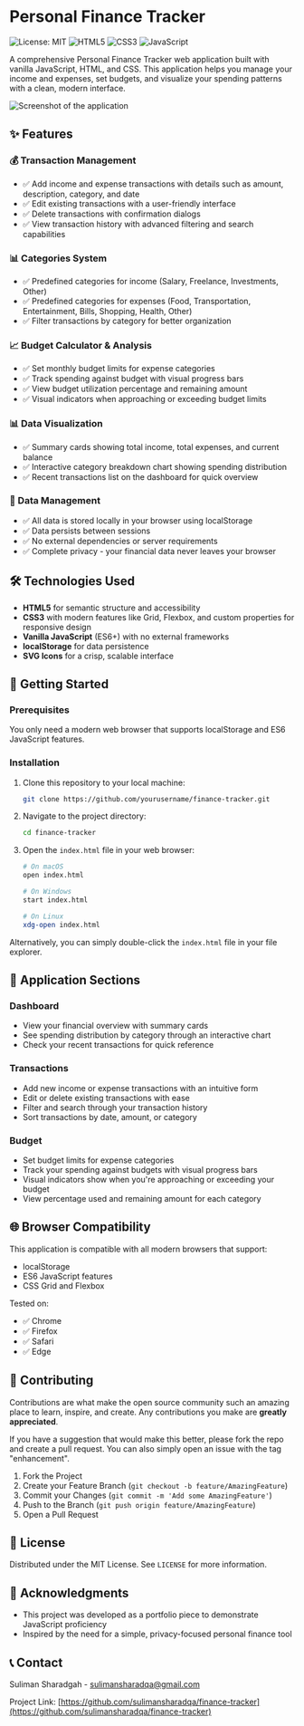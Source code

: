 # Personal Finance Tracker

![License: MIT](https://img.shields.io/badge/License-MIT-green.svg)
![HTML5](https://img.shields.io/badge/HTML5-E34F26?style=flat&logo=html5&logoColor=white)
![CSS3](https://img.shields.io/badge/CSS3-1572B6?style=flat&logo=css3&logoColor=white)
![JavaScript](https://img.shields.io/badge/JavaScript-F7DF1E?style=flat&logo=javascript&logoColor=black)

A comprehensive Personal Finance Tracker web application built with vanilla JavaScript, HTML, and CSS. This application helps you manage your income and expenses, set budgets, and visualize your spending patterns with a clean, modern interface.

![Screenshot of the application](https://via.placeholder.com/800x450?text=Personal+Finance+Tracker+Screenshot)

## ✨ Features

### 💰 Transaction Management
- ✅ Add income and expense transactions with details such as amount, description, category, and date
- ✅ Edit existing transactions with a user-friendly interface
- ✅ Delete transactions with confirmation dialogs
- ✅ View transaction history with advanced filtering and search capabilities

### 📊 Categories System
- ✅ Predefined categories for income (Salary, Freelance, Investments, Other)
- ✅ Predefined categories for expenses (Food, Transportation, Entertainment, Bills, Shopping, Health, Other)
- ✅ Filter transactions by category for better organization

### 📈 Budget Calculator & Analysis
- ✅ Set monthly budget limits for expense categories
- ✅ Track spending against budget with visual progress bars
- ✅ View budget utilization percentage and remaining amount
- ✅ Visual indicators when approaching or exceeding budget limits

### 📊 Data Visualization
- ✅ Summary cards showing total income, total expenses, and current balance
- ✅ Interactive category breakdown chart showing spending distribution
- ✅ Recent transactions list on the dashboard for quick overview

### 💾 Data Management
- ✅ All data is stored locally in your browser using localStorage
- ✅ Data persists between sessions
- ✅ No external dependencies or server requirements
- ✅ Complete privacy - your financial data never leaves your browser

## 🛠️ Technologies Used

- **HTML5** for semantic structure and accessibility
- **CSS3** with modern features like Grid, Flexbox, and custom properties for responsive design
- **Vanilla JavaScript** (ES6+) with no external frameworks
- **localStorage** for data persistence
- **SVG Icons** for a crisp, scalable interface

## 🚀 Getting Started

### Prerequisites

You only need a modern web browser that supports localStorage and ES6 JavaScript features.

### Installation

1. Clone this repository to your local machine:
   ```bash
   git clone https://github.com/yourusername/finance-tracker.git
   ```

2. Navigate to the project directory:
   ```bash
   cd finance-tracker
   ```

3. Open the `index.html` file in your web browser:
   ```bash
   # On macOS
   open index.html
   
   # On Windows
   start index.html
   
   # On Linux
   xdg-open index.html
   ```

Alternatively, you can simply double-click the `index.html` file in your file explorer.

## 📱 Application Sections

### Dashboard
- View your financial overview with summary cards
- See spending distribution by category through an interactive chart
- Check your recent transactions for quick reference

### Transactions
- Add new income or expense transactions with an intuitive form
- Edit or delete existing transactions with ease
- Filter and search through your transaction history
- Sort transactions by date, amount, or category

### Budget
- Set budget limits for expense categories
- Track your spending against budgets with visual progress bars
- Visual indicators show when you're approaching or exceeding your budget
- View percentage used and remaining amount for each category

## 🌐 Browser Compatibility

This application is compatible with all modern browsers that support:
- localStorage
- ES6 JavaScript features
- CSS Grid and Flexbox

Tested on:
- ✅ Chrome 
- ✅ Firefox 
- ✅ Safari 
- ✅ Edge 


## 🤝 Contributing

Contributions are what make the open source community such an amazing place to learn, inspire, and create. Any contributions you make are **greatly appreciated**.

If you have a suggestion that would make this better, please fork the repo and create a pull request. You can also simply open an issue with the tag "enhancement".

1. Fork the Project
2. Create your Feature Branch (`git checkout -b feature/AmazingFeature`)
3. Commit your Changes (`git commit -m 'Add some AmazingFeature'`)
4. Push to the Branch (`git push origin feature/AmazingFeature`)
5. Open a Pull Request

## 📄 License

Distributed under the MIT License. See `LICENSE` for more information.

## 🙏 Acknowledgments

- This project was developed as a portfolio piece to demonstrate JavaScript proficiency
- Inspired by the need for a simple, privacy-focused personal finance tool

## 📞 Contact

Suliman Sharadgah - sulimansharadqa@gmail.com

Project Link: [https://github.com/sulimansharadqa/finance-tracker](https://github.com/sulimansharadqa/finance-tracker)
